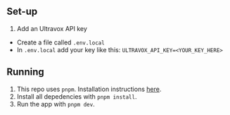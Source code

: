 
## Set-up
1. Add an Ultravox API key
  * Create a file called `.env.local`
  * In `.env.local` add your key like this: `ULTRAVOX_API_KEY=<YOUR_KEY_HERE>`

## Running
1. This repo uses `pnpm`. Installation instructions [here](https://pnpm.io/installation).
1. Install all depedencies with `pnpm install`.
1. Run the app with `pnpm dev`.


